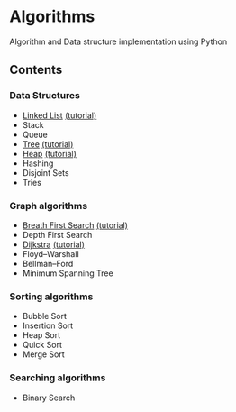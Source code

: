 # **Algorithms**
Algorithm and Data structure implementation using Python

## **Contents**
### **Data Structures**
-  [Linked List](https://github.com/s1s1ty/Python-Algo-DS-Implementation/blob/master/LinkedList/singlyLinkedList.py) [(tutorial)](https://www.hackerearth.com/practice/data-structures/linked-list/singly-linked-list/tutorial/)
-  Stack
-  Queue
- [Tree](https://github.com/s1s1ty/Python-Algo-DS-Implementation/blob/master/Tree/BSTree.py) [(tutorial)](https://www.hackerearth.com/practice/data-structures/trees/binary-search-tree/tutorial/)
- [Heap](https://github.com/s1s1ty/Python-Algo-DS-Implementation/blob/master/Heap/Heap.py) [(tutorial)](https://www.hackerearth.com/practice/data-structures/trees/heapspriority-queues/tutorial/)
- Hashing
- Disjoint Sets
- Tries
### **Graph algorithms**
- [Breath First Search](https://github.com/s1s1ty/Python-Algo-DS-Implementation/blob/master/BFS/BFS.py) [(tutorial)](https://www.hackerearth.com/practice/algorithms/graphs/breadth-first-search/tutorial/)
- Depth First Search
- [Dijkstra](https://github.com/s1s1ty/Python-Algo-DS-Implementation/blob/master/Dijkstra/Dijkstra.py) [(tutorial)](https://www.hackerearth.com/practice/algorithms/graphs/shortest-path-algorithms/tutorial/)
- Floyd–Warshall
- Bellman–Ford
- Minimum Spanning Tree

### **Sorting algorithms**
- Bubble Sort
- Insertion Sort
- Heap Sort
- Quick Sort
- Merge Sort

### **Searching algorithms**
- Binary Search